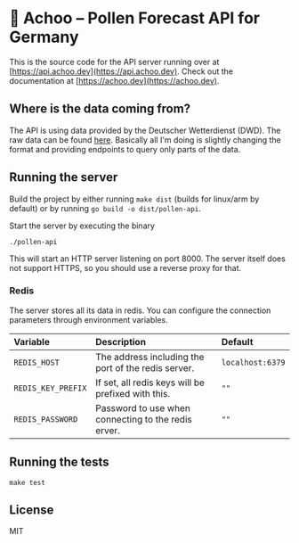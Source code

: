 # 🌻 Achoo – Pollen Forecast API for Germany

This is the source code for the API server running over at [https://api.achoo.dev](https://api.achoo.dev). Check out the documentation at [https://achoo.dev](https://achoo.dev).

## Where is the data coming from?

The API is using data provided by the Deutscher Wetterdienst (DWD). The raw data can be found [here](https://opendata.dwd.de/climate_environment/health/alerts/s31fg.json). Basically all I'm doing is slightly changing the format and providing endpoints to query only parts of the data.

## Running the server

Build the project by either running `make dist` (builds for linux/arm by default) or by running `go build -o dist/pollen-api`.

Start the server by executing the binary

```
./pollen-api
```

This will start an HTTP server listening on port 8000. The server itself does not support HTTPS, so you should use a reverse proxy for that.

### Redis

The server stores all its data in redis. You can configure the connection parameters through environment variables.

| Variable           | Description                                         | Default          |
| :----------------- | :-------------------------------------------------- | :--------------- |
| `REDIS_HOST`       | The address including the port of the redis server. | `localhost:6379` |
| `REDIS_KEY_PREFIX` | If set, all redis keys will be prefixed with this.  | `""`             |
| `REDIS_PASSWORD`   | Password to use when connecting to the redis erver. | `""`             |

## Running the tests

`make test`

## License

MIT
